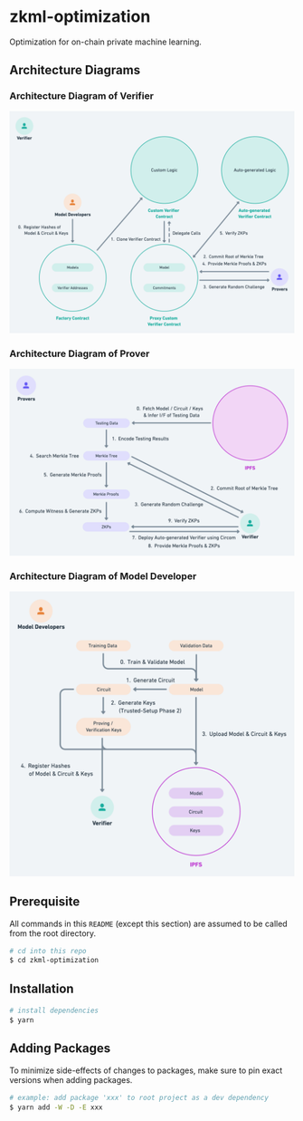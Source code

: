 # zkml-optimization

Optimization for on-chain private machine learning.

## Architecture Diagrams

### Architecture Diagram of Verifier
![Verifier](./docs/v1/arch-diagram-verifier.png "verifier")

### Architecture Diagram of Prover
![Prover](./docs/v1/arch-diagram-prover.png "prover")

### Architecture Diagram of Model Developer
![Model Developer](./docs/v1/arch-diagram-model-developer.png "model developer")

## Prerequisite

All commands in this `README` (except this section) are assumed to be called from the root directory.

```sh
# cd into this repo
$ cd zkml-optimization
```

## Installation

```sh
# install dependencies
$ yarn
```

## Adding Packages

To minimize side-effects of changes to packages, make sure to pin exact versions when adding packages.

```sh
# example: add package 'xxx' to root project as a dev dependency 
$ yarn add -W -D -E xxx
```
